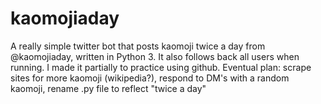 # kaomojiaday
A really simple twitter bot that posts kaomoji twice a day from @kaomojiaday, written in Python 3. It also follows back all users when running. I made it partially to practice using github. 
Eventual plan: scrape sites for more kaomoji (wikipedia?), respond to DM's with a random kaomoji, rename .py file to reflect "twice a day"
